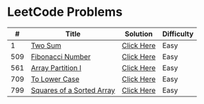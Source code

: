 # LeetCode Problems

|#|Title|Solution|Difficulty
|--|--|--|--|
|1|[Two Sum](https://leetcode.com/problems/two-sum/)|[Click Here](https://github.com/IamSagarDB/LeetCode-Problems/blob/master/src/in/dropcodes/P1_Two_Sum.java)|Easy
|509|[Fibonacci Number](https://leetcode.com/problems/fibonacci-number/)|[Click Here](https://github.com/IamSagarDB/LeetCode-Problems/blob/master/src/in/dropcodes/P509_Fibonacci_Number.java)|Easy
|561|[Array Partition I](https://leetcode.com/problems/array-partition-i/)|[Click Here](https://github.com/IamSagarDB/LeetCode-Problems/blob/master/src/in/dropcodes/P561_Array_Partition_I.java)|Easy
|709|[To Lower Case](https://leetcode.com/problems/to-lower-case/)|[Click Here](https://github.com/IamSagarDB/LeetCode-Problems/blob/master/src/in/dropcodes/P709_To_Lower_Case.java)|Easy
|799|[Squares of a Sorted Array](https://leetcode.com/problems/squares-of-a-sorted-array/)|[Click Here](https://github.com/IamSagarDB/LeetCode-Problems/blob/master/src/in/dropcodes/P977_Squares_of_a_Sorted_Array.java)|Easy
